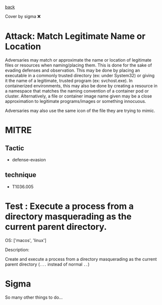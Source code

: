[back](../index.md)

Cover by sigma :x: 

# Attack: Match Legitimate Name or Location

 Adversaries may match or approximate the name or location of legitimate files or resources when naming/placing them. This is done for the sake of evading defenses and observation. This may be done by placing an executable in a commonly trusted directory (ex: under System32) or giving it the name of a legitimate, trusted program (ex: svchost.exe). In containerized environments, this may also be done by creating a resource in a namespace that matches the naming convention of a container pod or cluster. Alternatively, a file or container image name given may be a close approximation to legitimate programs/images or something innocuous.

Adversaries may also use the same icon of the file they are trying to mimic.

# MITRE
## Tactic
  - defense-evasion

## technique
  - T1036.005

# Test : Execute a process from a directory masquerading as the current parent directory.

OS: ['macos', 'linux']

Description:

 Create and execute a process from a directory masquerading as the current parent directory (`...` instead of normal `..`)


# Sigma

 So many other things to do...